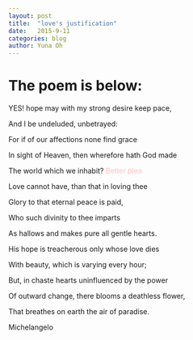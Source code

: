 ```yaml
---
layout: post
title:  "love's justification"
date:   2015-9-11
categories: blog
author: Yuna Oh
---
```

# The poem is below:

YES! hope may with my strong desire keep pace,

And I be undeluded, unbetrayed:

For if of our affections none find grace

In sight of Heaven, then wherefore hath God made

The world which we inhabit? <font color=#ffc0c0>Better plea</font>

Love cannot have, than that in loving thee

Glory to that eternal peace is paid,

Who such divinity to thee imparts

As hallows and makes pure all gentle hearts.

His hope is treacherous only whose love dies

With beauty, which is varying every hour;

But, in chaste hearts uninfluenced by the power

Of outward change, there blooms a deathless flower,

That breathes on earth the air of paradise.

Michelangelo
